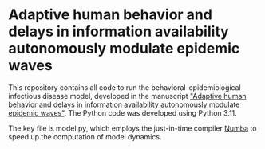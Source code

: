# Adaptive human behavior and delays in information availability autonomously modulate epidemic waves

This repository contains all code to run the behavioral-epidemiological infectious disease model, developed in the manuscript ["Adaptive human behavior and delays in information availability autonomously modulate epidemic waves"](https://www.medrxiv.org/cgi/content/short/2024.11.23.24317838v1). The Python code was developed using Python 3.11.

The key file is model.py, which employs the just-in-time compiler [Numba](https://numba.pydata.org) to speed up the computation of model dynamics. 
